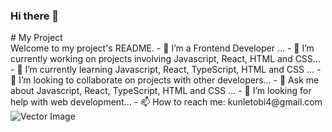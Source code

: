### Hi there 👋

<!--
**adepoju-oluwatobi/adepoju-oluwatobi** is a ✨ _special_ ✨ repository because its `README.md` (this file) appears on your GitHub profile.

Here are some ideas to get you started:

- 🔭 I’m a Frontend Developer ...
- 🌱 I am proficient with React and Tailwind...
- 👯 I’m looking to collaborate on projects with other developers...
- 🤔 I’m looking for help with on web development...
-->


<div style="display: flex; align-items: center;">
  <div style="flex: 1;">
    <!-- Your README content goes here -->
    # My Project
  <div>
      Welcome to my project's README.
- 🔭 I’m a Frontend Developer ...
- 🔭 I’m currently working on projects involving Javascript, React, HTML and CSS... 
- 🌱 I’m currently learning Javascript, React, TypeScript, HTML and CSS ...
- 👯 I’m looking to collaborate on projects with other developers...
- 💬 Ask me about Javascript, React, TypeScript, HTML and CSS ...
- 🤔 I’m looking for help with web development...
- 📫 How to reach me: kunletobi4@gmail.com
  </div>
  <div style="flex: 1;">
    <!-- Vector image goes here -->
    <img src="https://user-images.githubusercontent.com/143299286/265134872-c67fe686-e1cf-48de-9409-5a59b101b1b6.png" alt="Vector Image">
  </div>
</div>
